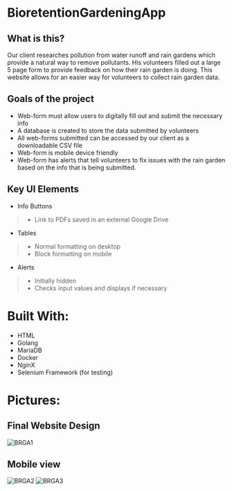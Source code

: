 # BioretentionGardeningApp
## **What is this?**

Our client researches pollution from water runoff and rain gardens which provide a natural way to remove pollutants. His volunteers filled out a large 5 page form to provide feedback on how their rain garden is doing. This website allows for an easier way for volunteers to collect rain garden data.

## **Goals of the project**
- Web-form must allow users to digitally fill out and submit the necessary info
- A database is created to store the data submitted by volunteers
- All web-forms submitted can be accessed by our client as a downloadable CSV file
- Web-form is mobile device friendly
- Web-form has alerts that tell volunteers to fix issues with the rain garden based on the info that is being submitted.

## **Key UI Elements**
- Info Buttons
> - Link to PDFs saved in an external Google Drive
- Tables
> - Normal formatting on desktop
> - Block formatting on mobile
- Alerts
> - Initially hidden
> - Checks input values and displays if necessary

# Built With:
- HTML
- Golang
- MariaDB
- Docker
- NginX
- Selenium Framework (for testing)

# Pictures:
## **Final Website Design**
![BRGA1](https://user-images.githubusercontent.com/87416441/127755400-8e2a45b0-bd37-449c-906f-9828d69f1020.png)
## **Mobile view**
![BRGA2](https://user-images.githubusercontent.com/87416441/127755401-b1b5e8f0-cb46-4023-b1d1-13b5c1c12712.png)
![BRGA3](https://user-images.githubusercontent.com/87416441/127755404-161d8792-b087-40a3-9371-3dd1e2a9792e.png)

